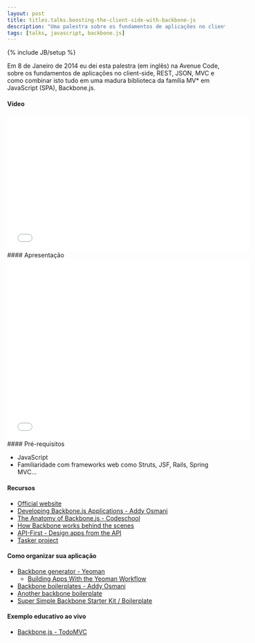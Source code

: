 ```yaml
---
layout: post
title: titles.talks.boosting-the-client-side-with-backbone-js
description: "Uma palestra sobre os fundamentos de aplicações no client-side, REST, JSON, MVC e como combinar isto tudo em uma madura biblioteca da família MV* em JavaScript (SPA), Backbone.js."
tags: [talks, javascript, backbone.js]
---
```

{% include JB/setup %}

Em 8 de Janeiro de 2014 eu dei esta palestra (em inglês) na Avenue Code, sobre os fundamentos de aplicações no client-side, REST, JSON, MVC e como combinar isto tudo em uma madura biblioteca da família MV* em JavaScript (SPA), Backbone.js.
<br/>
#### Vídeo
<iframe width="560" height="315" src="//www.youtube.com/embed/8ZzqMFAU_Kw" frameborder="0" allowfullscreen="allowfullscreen"> </iframe><br/>
#### Apresentação
<iframe src="//slid.es/avenuecode/boosting-the-client-side-with-backbone-js/embed" width="560" height="420" scrolling="no" frameborder="0" allowfullscreen="allowfullscreen"> </iframe><br/>
#### Pré-requisitos

* JavaScript
* Familiaridade com frameworks web como Struts, JSF, Rails, Spring MVC...

#### Recursos

* [Official website](http://backbonejs.org)
* [Developing Backbone.js Applications - Addy Osmani](http://addyosmani.github.io/backbone-fundamentals)
* [The Anatomy of Backbone.js - Codeschool](http://backbone.codeschool.com)
* [How Backbone works behind the scenes](http://backbonejs.org/docs/backbone.html)
* [API-First - Design apps from the API](http://www.api-first.com/)
* [Tasker project](https://github.com/tiagorg/tasker)

#### Como organizar sua aplicação

* [Backbone generator - Yeoman](https://github.com/yeoman/generator-backbone)
    * [Building Apps With the Yeoman Workflow](http://net.tutsplus.com/tutorials/javascript-ajax/building-apps-with-the-yeoman-workflow/)
* [Backbone boilerplates - Addy Osmani](https://github.com/addyosmani/backbone-boilerplates)
* [Another backbone boilerplate](http://backboneboilerplate.com/)
* [Super Simple Backbone Starter Kit / Boilerplate](http://webapplog.com/super-simple-backbone-starter-kit-boilerplate/)

#### Exemplo educativo ao vivo

* [Backbone.js - TodoMVC](http://todomvc.com/architecture-examples/backbone/)